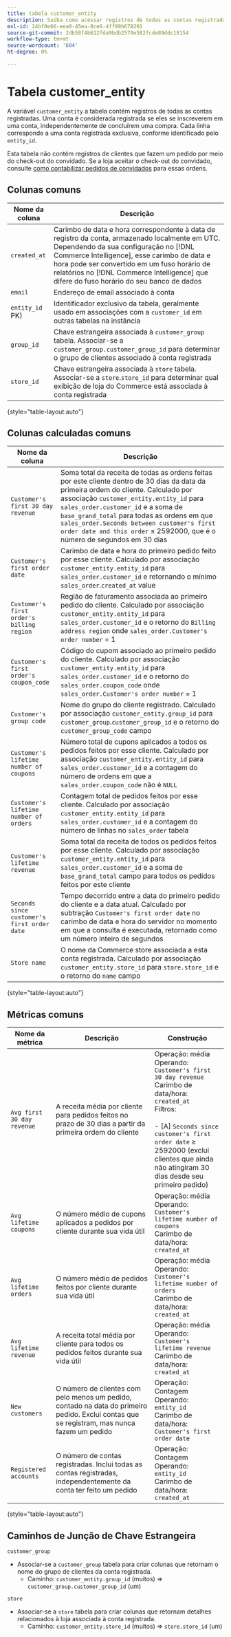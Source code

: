 ```yaml
---
title: tabela customer_entity
description: Saiba como acessar registros de todas as contas registradas.
exl-id: 24bf0e66-eea0-45ea-8ce6-4ff99b678201
source-git-commit: 2db58f4b612fda9bdb2570e582fcde89ddc18154
workflow-type: tm+mt
source-wordcount: '604'
ht-degree: 0%

---
```


# Tabela customer_entity

A variável `customer_entity` a tabela contém registros de todas as contas registradas. Uma conta é considerada registrada se eles se inscreverem em uma conta, independentemente de concluírem uma compra. Cada linha corresponde a uma conta registrada exclusiva, conforme identificado pelo `entity_id`.

Esta tabela não contém registros de clientes que fazem um pedido por meio do check-out do convidado. Se a loja aceitar o check-out do convidado, consulte [como contabilizar pedidos de convidados](../data-warehouse-mgr/guest-orders.md) para essas ordens.

## Colunas comuns

| **Nome da coluna** | **Descrição** |
|---|---|
| `created_at` | Carimbo de data e hora correspondente à data de registro da conta, armazenado localmente em UTC. Dependendo da sua configuração no [!DNL Commerce Intelligence], esse carimbo de data e hora pode ser convertido em um fuso horário de relatórios no [!DNL Commerce Intelligence] que difere do fuso horário do seu banco de dados |
| `email` | Endereço de email associado à conta |
| `entity_id` PK) | Identificador exclusivo da tabela, geralmente usado em associações com a `customer_id` em outras tabelas na instância |
| `group_id` | Chave estrangeira associada à `customer_group` tabela. Associar-se a `customer_group.customer_group_id` para determinar o grupo de clientes associado à conta registrada |
| `store_id` | Chave estrangeira associada à `store` tabela. Associar-se a `store`.`store_id` para determinar qual exibição de loja do Commerce está associada à conta registrada |

{style="table-layout:auto"}

## Colunas calculadas comuns

| **Nome da coluna** | **Descrição** |
|---|---|
| `Customer's first 30 day revenue` | Soma total da receita de todas as ordens feitas por este cliente dentro de 30 dias da data da primeira ordem do cliente. Calculado por associação `customer_entity.entity_id` para `sales_order.customer_id` e a soma de `base_grand_total` para todas as ordens em que `sales_order.Seconds between customer's first order date and this order` ≤ 2592000, que é o número de segundos em 30 dias |
| `Customer's first order date` | Carimbo de data e hora do primeiro pedido feito por esse cliente. Calculado por associação `customer_entity.entity_id` para `sales_order.customer_id` e retornando o mínimo `sales_order`.`created_at` value |
| `Customer's first order's billing region` | Região de faturamento associada ao primeiro pedido do cliente. Calculado por associação `customer_entity.entity_id` para `sales_order.customer_id` e o retorno do `Billing address region` onde `sales_order.Customer's order number` = 1 |
| `Customer's first order's coupon_code` | Código do cupom associado ao primeiro pedido do cliente. Calculado por associação `customer_entity.entity_id` para `sales_order.customer_id` e o retorno do `sales_order.coupon_code` onde `sales_order.Customer's order number` = 1 |
| `Customer's group code` | Nome do grupo do cliente registrado. Calculado por associação `customer_entity.group_id` para `customer_group`.`customer_group_id` e o retorno do `customer_group_code` campo |
| `Customer's lifetime number of coupons` | Número total de cupons aplicados a todos os pedidos feitos por esse cliente. Calculado por associação `customer_entity.entity_id` para `sales_order.customer_id` e a contagem do número de ordens em que a `sales_order.coupon_code` não é `NULL` |
| `Customer's lifetime number of orders` | Contagem total de pedidos feitos por esse cliente. Calculado por associação `customer_entity.entity_id` para `sales_order.customer_id` e a contagem do número de linhas no `sales_order` tabela |
| `Customer's lifetime revenue` | Soma total da receita de todos os pedidos feitos por esse cliente. Calculado por associação `customer_entity.entity_id` para `sales_order.customer_id` e a soma de `base_grand_total` campo para todos os pedidos feitos por este cliente |
| `Seconds since customer's first order date` | Tempo decorrido entre a data do primeiro pedido do cliente e a data atual. Calculado por subtração `Customer's first order date` no carimbo de data e hora do servidor no momento em que a consulta é executada, retornado como um número inteiro de segundos |
| `Store name` | O nome da Commerce store associada a esta conta registrada. Calculado por associação `customer_entity.store_id` para `store.store_id` e o retorno do `name` campo |

{style="table-layout:auto"}

## Métricas comuns

| **Nome da métrica** | **Descrição** | **Construção** |
|---|---|---|
| `Avg first 30 day revenue` | A receita média por cliente para pedidos feitos no prazo de 30 dias a partir da primeira ordem do cliente | Operação: média<br/>Operando: `Customer's first 30 day revenue`<br/>Carimbo de data/hora: `created_at`<br/>Filtros:<br/><br/>- \[A\] `Seconds since customer's first order date` ≥ 2592000 (exclui clientes que ainda não atingiram 30 dias desde seu primeiro pedido) |
| `Avg lifetime coupons` | O número médio de cupons aplicados a pedidos por cliente durante sua vida útil | Operação: média<br/>Operando: `Customer's lifetime number of coupons`<br/>Carimbo de data/hora: `created_at` |
| `Avg lifetime orders` | O número médio de pedidos feitos por cliente durante sua vida útil | Operação: média<br/>Operando: `Customer's lifetime number of orders`<br/>Carimbo de data/hora: `created_at` |
| `Avg lifetime revenue` | A receita total média por cliente para todos os pedidos feitos durante sua vida útil | Operação: média<br/>Operando: `Customer's lifetime revenue`<br/>Carimbo de data/hora: `created_at` |
| `New customers` | O número de clientes com pelo menos um pedido, contado na data do primeiro pedido. Exclui contas que se registram, mas nunca fazem um pedido | Operação: Contagem<br/>Operando: `entity_id`<br/>Carimbo de data/hora: `Customer's first order date` |
| `Registered accounts` | O número de contas registradas. Inclui todas as contas registradas, independentemente da conta ter feito um pedido | Operação: Contagem<br/>Operando: `entity_id`<br/>Carimbo de data/hora: `created_at` |

{style="table-layout:auto"}

## Caminhos de Junção de Chave Estrangeira

`customer_group`

* Associar-se a `customer_group` tabela para criar colunas que retornam o nome do grupo de clientes da conta registrada.
   * Caminho: `customer_entity.group_id` (muitos) => `customer_group.customer_group_id` (um)

`store`

* Associar-se a `store` tabela para criar colunas que retornam detalhes relacionados à loja associada à conta registrada.
   * Caminho: `customer_entity.store_id` (muitos) => `store.store_id` (um)

